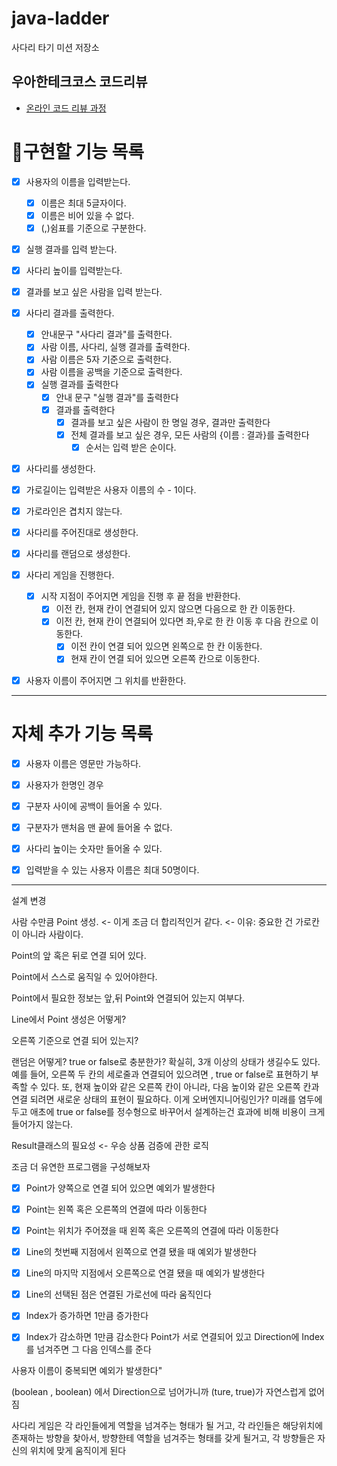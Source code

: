 # java-ladder

사다리 타기 미션 저장소

## 우아한테크코스 코드리뷰

- [온라인 코드 리뷰 과정](https://github.com/woowacourse/woowacourse-docs/blob/master/maincourse/README.md)

# 📝구현할 기능 목록



- [x]  사용자의 이름을 입력받는다.
   - [x]  이름은 최대 5글자이다.
   - [x] 이름은 비어 있을 수 없다.
   - [x]  (,)쉼표를 기준으로 구분한다.
- [x] 실행 결과를 입력 받는다.
- [x] 사다리 높이를 입력받는다.
- [x] 결과를 보고 싶은 사람을 입력 받는다.

- [x] 사다리 결과를 출력한다.
   - [x]  안내문구 "사다리 결과"를 출력한다.
   - [x]  사람 이름, 사다리, 실행 결과를 출력한다.
     - [x]  사람 이름은 5자 기준으로 출력한다.
     - [x]  사람 이름을 공백을 기준으로 출력한다.
  - [x] 실행 결과를 출력한다
    - [x] 안내 문구 "실행 결과"를 출력한다
    - [x] 결과를 출력한다
      - [x] 결과를 보고 싶은 사람이 한 명일 경우, 결과만 출력한다
      - [x] 전체 결과를 보고 싶은 경우, 모든 사람의 {이름 : 결과}를 출력한다
        - [x] 순서는 입력 받은 순이다.

- [x]  사다리를 생성한다.
  - [x] 가로길이는 입력받은 사용자 이름의 수 - 1이다.
  - [x] 가로라인은 겹치지 않는다.
  - [x] 사다리를 주어진대로 생성한다.
  - [x] 사다리를 랜덤으로 생성한다.

- [x] 사다리 게임을 진행한다. 
  - [x] 시작 지점이 주어지면 게임을 진행 후 끝 점을 반환한다.
     - [x] 이전 칸, 현재 칸이 연결되어 있지 않으면 다음으로 한 칸 이동한다.
     - [x] 이전 칸, 현재 칸이 연결되어 있다면 좌,우로 한 칸 이동 후 다음 칸으로 이동한다.
       - [x] 이전 칸이 연결 되어 있으면 왼쪽으로 한 칸 이동한다.
       - [x] 현재 칸이 연결 되어 있으면 오른쪽 칸으로 이동한다.

- [x] 사용자 이름이 주어지면 그 위치를 반환한다.

---
# 자체 추가 기능 목록

- [x]  사용자 이름은 영문만 가능하다.
- [x]  사용자가 한명인 경우
- [x]  구분자 사이에 공백이 들어올 수 있다.
- [x]  구분자가 맨처음 맨 끝에 들어올 수 없다.
- [x]  사다리 높이는 숫자만 들어올 수 있다.
- [x]  입력받을 수 있는 사용자 이름은 최대 50명이다.



---

설계 변경

사람 수만큼 Point 생성. <- 이게 조금 더 합리적인거 같다. <- 이유: 중요한 건 가로칸이 아니라 사람이다.

Point의 앞 혹은 뒤로 연결 되어 있다.

Point에서 스스로 움직일 수 있어야한다.

Point에서 필요한 정보는 앞,뒤 Point와 연결되어 있는지 여부다.


Line에서 Point 생성은 어떻게?

오른쪽 기준으로 연결 되어 있는지?

랜덤은 어떻게? true or false로 충분한가? 확실히, 3개 이상의 상태가 생길수도 있다. 
예를 들어, 오른쪽 두 칸의 세로줄과 연결되어 있으려면 , true or false로 표현하기 부족할 수 있다.
또, 현재 높이와 같은 오른쪽 칸이 아니라, 다음 높이와 같은 오른쪽 칸과 연결 되려면 새로운 상태의 표현이 필요하다.
이게 오버엔지니어링인가? 미래를 염두에 두고 애초에 true or false를 정수형으로 바꾸어서 설계하는건 효과에 비해 비용이 크게 들어가지 않는다.

Result클래스의 필요성 <- 우승 상품 검증에 관한 로직

조금 더 유연한 프로그램을 구성해보자

-[x] Point가 양쪽으로 연결 되어 있으면 예외가 발생한다
-[x] Point는 왼쪽 혹은 오른쪽의 연결에 따라 이동한다
-[x] Point는 위치가 주어졌을 때 왼쪽 혹은 오른쪽의 연결에 따라 이동한다
-[x] Line의 첫번째 지점에서 왼쪽으로 연결 됐을 때 예외가 발생한다
-[x] Line의 마지막 지점에서 오른쪽으로 연결 됐을 때 예외가 발생한다
-[x] Line의 선택된 점은 연결된 가로선에 따라 움직인다
-[x] Index가 증가하면 1만큼 증가한다
- [x] Index가 감소하면 1만큼 감소한다
Point가 서로 연결되어 있고
Direction에 Index를 넘겨주면 그 다음 인덱스를 준다


사용자 이름이 중복되면 예외가 발생한다"

(boolean , boolean) 에서 Direction으로 넘어가니까 (ture, true)가 자연스럽게 없어짐

사다리 게임은 각 라인들에게 역할을 넘겨주는 형태가 될 거고, 
각 라인들은 해당위치에 존재하는 방향을 찾아서,
방향한테 역할을 넘겨주는 형태를 갖게 될거고, 
각 방향들은 자신의 위치에 맞게 움직이게 된다
